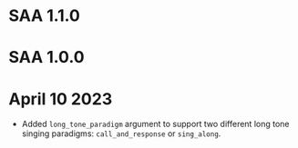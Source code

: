 # SAA 1.1.0

# SAA 1.0.0



# April 10 2023

- Added `long_tone_paradigm` argument to support two different long tone singing paradigms: `call_and_response` or `sing_along`.

